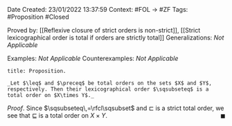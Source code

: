 <br />
<br />

Date Created: 23/01/2022 13:37:59
Context: #FOL $\to$ #ZF
Tags: #Proposition #Closed 

Proved by: [[Reflexive closure of strict orders is non-strict]], [[Strict lexicographical order is total if orders are strictly total]]
Generalizations: _Not Applicable_

Examples: _Not Applicable_
Counterexamples: _Not Applicable_

``` ad-Proposition
title: Proposition.

_Let $\leq$ and $\preceq$ be total orders on the sets $X$ and $Y$, respectively. Then their lexicographical order $\sqsubseteq$ is a total order on $X\times Y$._

```

_Proof_. Since $\sqsubseteq\,=\rfcl\sqsubset$ and $\sqsubset$ is a strict total order, we see that $\sqsubseteq$ is a total order on $X\times Y$.<span style="float:right;">$\blacksquare$</span>
